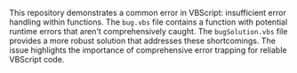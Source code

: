 This repository demonstrates a common error in VBScript: insufficient error handling within functions.  The `bug.vbs` file contains a function with potential runtime errors that aren't comprehensively caught. The `bugSolution.vbs` file provides a more robust solution that addresses these shortcomings.  The issue highlights the importance of comprehensive error trapping for reliable VBScript code.